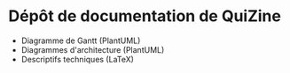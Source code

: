 # Dépôt de documentation de QuiZine
- Diagramme de Gantt (PlantUML)
- Diagrammes d'architecture (PlantUML)
- Descriptifs techniques (LaTeX)